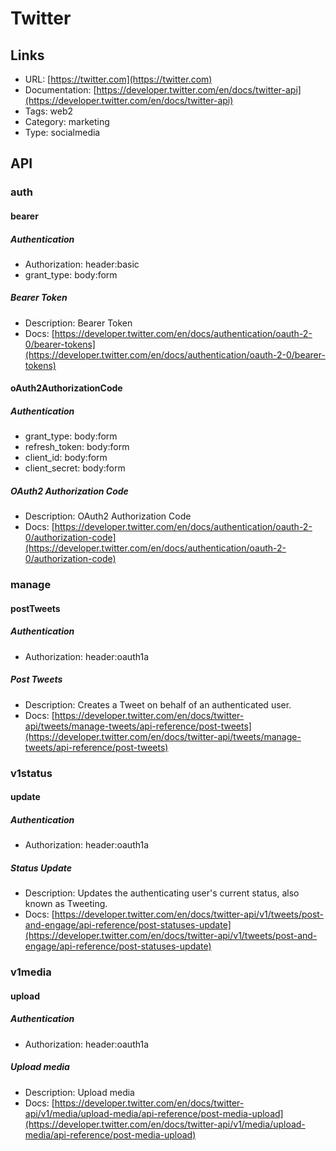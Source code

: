 # Twitter

## Links

* URL: [https://twitter.com](https://twitter.com)
* Documentation: [https://developer.twitter.com/en/docs/twitter-api](https://developer.twitter.com/en/docs/twitter-api)
* Tags: web2
* Category: marketing
* Type: socialmedia

## API

### auth

#### bearer

##### Authentication

* Authorization: header:basic
* grant_type: body:form

##### Bearer Token

* Description: Bearer Token
* Docs: [https://developer.twitter.com/en/docs/authentication/oauth-2-0/bearer-tokens](https://developer.twitter.com/en/docs/authentication/oauth-2-0/bearer-tokens)

#### oAuth2AuthorizationCode

##### Authentication

* grant_type: body:form
* refresh_token: body:form
* client_id: body:form
* client_secret: body:form

##### OAuth2 Authorization Code

* Description: OAuth2 Authorization Code
* Docs: [https://developer.twitter.com/en/docs/authentication/oauth-2-0/authorization-code](https://developer.twitter.com/en/docs/authentication/oauth-2-0/authorization-code)

### manage

#### postTweets

##### Authentication

* Authorization: header:oauth1a

##### Post Tweets

* Description: Creates a Tweet on behalf of an authenticated user.
* Docs: [https://developer.twitter.com/en/docs/twitter-api/tweets/manage-tweets/api-reference/post-tweets](https://developer.twitter.com/en/docs/twitter-api/tweets/manage-tweets/api-reference/post-tweets)

### v1status

#### update

##### Authentication

* Authorization: header:oauth1a

##### Status Update

* Description: Updates the authenticating user's current status, also known as Tweeting.
* Docs: [https://developer.twitter.com/en/docs/twitter-api/v1/tweets/post-and-engage/api-reference/post-statuses-update](https://developer.twitter.com/en/docs/twitter-api/v1/tweets/post-and-engage/api-reference/post-statuses-update)

### v1media

#### upload

##### Authentication

* Authorization: header:oauth1a

##### Upload media

* Description: Upload media
* Docs: [https://developer.twitter.com/en/docs/twitter-api/v1/media/upload-media/api-reference/post-media-upload](https://developer.twitter.com/en/docs/twitter-api/v1/media/upload-media/api-reference/post-media-upload)
